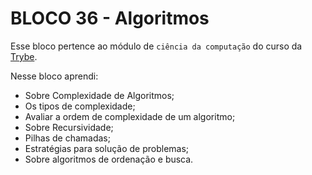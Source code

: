 # BLOCO 36 - Algoritmos



Esse bloco pertence ao módulo de `ciência da computação` do curso da [Trybe](https://www.betrybe.com/). 

Nesse bloco aprendi:

- Sobre Complexidade de Algoritmos;
- Os tipos de complexidade;
- Avaliar a ordem de complexidade de um algoritmo;
- Sobre Recursividade;
- Pilhas de chamadas;
- Estratégias para solução de problemas;
- Sobre algoritmos de ordenação e busca.

